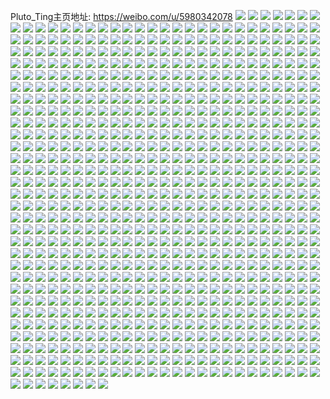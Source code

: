 Pluto_Ting主页地址: https://weibo.com/u/5980342078 
![](https://wx4.sinaimg.cn/mw2000/006wIUaily1h96oa18i3fj31o0280e81.jpg) 
![](https://wx4.sinaimg.cn/mw2000/006wIUaily1h96oa2b12dj32801o04qp.jpg) 
![](https://wx4.sinaimg.cn/mw2000/006wIUaily1h96oa3fzzmj32801o0b29.jpg) 
![](https://wx4.sinaimg.cn/mw2000/006wIUaily1h92fjxm157j30u00u0go5.jpg) 
![](https://wx4.sinaimg.cn/mw2000/006wIUaily1h8qjtfpydxj32c0340e2g.jpg) 
![](https://wx4.sinaimg.cn/mw2000/006wIUaily1h8qjrctprfj32c0340u0y.jpg) 
![](https://wx4.sinaimg.cn/mw2000/006wIUaily1h8qjter378j32c03404nx.jpg) 
![](https://wx4.sinaimg.cn/mw2000/006wIUaily1h8qjrhh1aqj32c0340qv6.jpg) 
![](https://wx4.sinaimg.cn/mw2000/006wIUaily1h8qjrg4qlmj30u01hcwnn.jpg) 
![](https://wx4.sinaimg.cn/mw2000/006wIUaily1h8qjugn3ryj31o0280npd.jpg) 
![](https://wx4.sinaimg.cn/mw2000/006wIUaily1h8bpngcja9j32c03404qr.jpg) 
![](https://wx4.sinaimg.cn/mw2000/006wIUaily1h82qkqx2xnj32c0340npe.jpg) 
![](https://wx4.sinaimg.cn/mw2000/006wIUaily1h82qkuy4raj32c0340x6q.jpg) 
![](https://wx4.sinaimg.cn/mw2000/006wIUaily1h82qkwzte8j31k8230qqp.jpg) 
![](https://wx4.sinaimg.cn/mw2000/006wIUaily1h82qky8dpwj30u01hcwkk.jpg) 
![](https://wx4.sinaimg.cn/mw2000/006wIUaily1h7vqbzratgj33402c0kdq.jpg) 
![](https://wx4.sinaimg.cn/mw2000/006wIUaily1h7vqc32hayj33402c0hdu.jpg) 
![](https://wx4.sinaimg.cn/mw2000/006wIUaily1h7vqbyjd12j33402c0hdu.jpg) 
![](https://wx4.sinaimg.cn/mw2000/006wIUaily1h7vqc5jcojj31o02804qp.jpg) 
![](https://wx4.sinaimg.cn/mw2000/006wIUaily1h7vqc7rilsj32c0340hdt.jpg) 
![](https://wx4.sinaimg.cn/mw2000/006wIUaily1h7vqcat5wij32801o07wh.jpg) 
![](https://wx4.sinaimg.cn/mw2000/006wIUaily1h7szz315roj32c0340npe.jpg) 
![](https://wx4.sinaimg.cn/mw2000/006wIUaily1h7po53pp7zj30yi1pcnpd.jpg) 
![](https://wx4.sinaimg.cn/mw2000/006wIUaily1h7g4a3na1tj30yi1pc1j9.jpg) 
![](https://wx4.sinaimg.cn/mw2000/006wIUaily1h72linvbznj31pc0yib2a.jpg) 
![](https://wx4.sinaimg.cn/mw2000/006wIUaily1h72liok38gj31ds0n045t.jpg) 
![](https://wx4.sinaimg.cn/mw2000/006wIUaily1h72lj5d4k9j31pc0yib2a.jpg) 
![](https://wx4.sinaimg.cn/mw2000/006wIUaily1h72lj631hyj30n01ds75n.jpg) 
![](https://wx4.sinaimg.cn/mw2000/006wIUaily1h72liaa7b5j30n01ds76o.jpg) 
![](https://wx4.sinaimg.cn/mw2000/006wIUaily1h72lj6gbsoj30u01sy41w.jpg) 
![](https://wx4.sinaimg.cn/mw2000/006wIUaily1h6r7z55m8mj32c0340hdu.jpg) 
![](https://wx4.sinaimg.cn/mw2000/006wIUaily1h6goucek0ej30yi1pcaq5.jpg) 
![](https://wx4.sinaimg.cn/mw2000/006wIUaily1h6geqqh2u5j30yi1k07j7.jpg) 
![](https://wx4.sinaimg.cn/mw2000/006wIUaily1h6ges2iphkj307p08e0so.jpg) 
![](https://wx4.sinaimg.cn/mw2000/006wIUaily1h6ges2d1nlj30os0tk0te.jpg) 
![](https://wx4.sinaimg.cn/mw2000/006wIUaily1h6ges2pqm9j305x096wef.jpg) 
![](https://wx4.sinaimg.cn/mw2000/006wIUaily1h6elda7qmdj32c0340b2a.jpg) 
![](https://wx4.sinaimg.cn/mw2000/006wIUaily1h60hnraq1kj30r90qodj8.jpg) 
![](https://wx4.sinaimg.cn/mw2000/006wIUaily1h5w63flq8tj32c0340e82.jpg) 
![](https://wx4.sinaimg.cn/mw2000/006wIUaily1h5msmu4hltj32c0340hdt.jpg) 
![](https://wx4.sinaimg.cn/mw2000/006wIUaily1h5h57xz98jj30yi1pc1kx.jpg) 
![](https://wx4.sinaimg.cn/mw2000/006wIUaily1h5ddokkt2gj31o02804qp.jpg) 
![](https://wx4.sinaimg.cn/mw2000/006wIUaily1h5ddold8gjj31o0280nlg.jpg) 
![](https://wx4.sinaimg.cn/mw2000/006wIUaily1h5ddomjy3dj31o0280kjl.jpg) 
![](https://wx4.sinaimg.cn/mw2000/006wIUaily1h5ddomxvqpj30zg1baq8o.jpg) 
![](https://wx4.sinaimg.cn/mw2000/006wIUaily1h51wwbwiafj31o0280ngk.jpg) 
![](https://wx4.sinaimg.cn/mw2000/006wIUaily1h51wwae4osj31o0280kc3.jpg) 
![](https://wx4.sinaimg.cn/mw2000/006wIUaily1h51wwdffahj31o0280nhp.jpg) 
![](https://wx4.sinaimg.cn/mw2000/006wIUaily1h4xfqlir4bj33402c0hdu.jpg) 
![](https://wx4.sinaimg.cn/mw2000/006wIUaily1h4xfkbfkyqj33402c07wi.jpg) 
![](https://wx4.sinaimg.cn/mw2000/006wIUaily1h4xfkh0uo2j33402c0x6q.jpg) 
![](https://wx4.sinaimg.cn/mw2000/006wIUaily1h4xfkodxqcj33402c0npd.jpg) 
![](https://wx4.sinaimg.cn/mw2000/006wIUaily1h4xg3o3bwcj32c0340x6p.jpg) 
![](https://wx4.sinaimg.cn/mw2000/006wIUaily1h4xfynifyfj32c0340hdu.jpg) 
![](https://wx4.sinaimg.cn/mw2000/006wIUaily1h4xfuxncj1j33402c0kjl.jpg) 
![](https://wx4.sinaimg.cn/mw2000/006wIUaily1h4xfm8vd1wj31sc2dsnpe.jpg) 
![](https://wx4.sinaimg.cn/mw2000/006wIUaily1h4p84873tnj33402c0x6p.jpg) 
![](https://wx4.sinaimg.cn/mw2000/006wIUaily1h4p84c63jfj32c0340x6p.jpg) 
![](https://wx4.sinaimg.cn/mw2000/006wIUaily1h4p84ewgyfj33402c07wh.jpg) 
![](https://wx4.sinaimg.cn/mw2000/006wIUaily1h4p84mmgatj33402c04qq.jpg) 
![](https://wx4.sinaimg.cn/mw2000/006wIUaily1h4p83xyg7cj32801o01kx.jpg) 
![](https://wx4.sinaimg.cn/mw2000/006wIUaily1h4p84tbxymj32c0340u0y.jpg) 
![](https://wx4.sinaimg.cn/mw2000/006wIUaily1h4p84w7inrj31mc25sqtb.jpg) 
![](https://wx4.sinaimg.cn/mw2000/006wIUaily1h4p852s311j33402c04qq.jpg) 
![](https://wx4.sinaimg.cn/mw2000/006wIUaily1h4p8422lsgj33402c0hdu.jpg) 
![](https://wx4.sinaimg.cn/mw2000/006wIUaily1h4km0fbghmj33402c01kz.jpg) 
![](https://wx4.sinaimg.cn/mw2000/006wIUaily1h4eqa7glavj32c0340hdt.jpg) 
![](https://wx4.sinaimg.cn/mw2000/006wIUaily1h4b9iunfq9j30zk0k0jvf.jpg) 
![](https://wx4.sinaimg.cn/mw2000/006wIUaily1h47qmqlzwfj33402c0kjm.jpg) 
![](https://wx4.sinaimg.cn/mw2000/006wIUaily1h3o5kwzbggj33402c0kjl.jpg) 
![](https://wx4.sinaimg.cn/mw2000/006wIUaily1h3lijh6ylwj32c0340kjl.jpg) 
![](https://wx4.sinaimg.cn/mw2000/006wIUaily1h384mtggkmj32c02c0kih.jpg) 
![](https://wx4.sinaimg.cn/mw2000/006wIUaily1h384mrkuylj32c0340qv5.jpg) 
![](https://wx4.sinaimg.cn/mw2000/006wIUaily1h384mvvq1dj32801o0ttx.jpg) 
![](https://wx4.sinaimg.cn/mw2000/006wIUaily1h313zua6vuj33402c07wi.jpg) 
![](https://wx4.sinaimg.cn/mw2000/006wIUaily1h313zxiu3sj33402c0hdu.jpg) 
![](https://wx4.sinaimg.cn/mw2000/006wIUaily1h313zrd70lj32c03407wi.jpg) 
![](https://wx4.sinaimg.cn/mw2000/006wIUaily1h2us9115tkj30u01hc7en.jpg) 
![](https://wx4.sinaimg.cn/mw2000/006wIUaily1h2u0adqyjzj31ba0zgq6z.jpg) 
![](https://wx4.sinaimg.cn/mw2000/006wIUaily1h2sn6ebyf6j30yi1pc7wh.jpg) 
![](https://wx4.sinaimg.cn/mw2000/006wIUaily1h2sn6pi9hpj30yi1pc7wh.jpg) 
![](https://wx4.sinaimg.cn/mw2000/006wIUaily1h2sn7667c6j30yi1pcb29.jpg) 
![](https://wx4.sinaimg.cn/mw2000/006wIUaily1h2sn6uoqj9j30yi1pcwzv.jpg) 
![](https://wx4.sinaimg.cn/mw2000/006wIUaily1h2f8bwt8d9j31o02804qp.jpg) 
![](https://wx4.sinaimg.cn/mw2000/006wIUaily1h2cqphlaxdj31k82301kx.jpg) 
![](https://wx4.sinaimg.cn/mw2000/006wIUaily1h23lu25fcbj31pc0yin87.jpg) 
![](https://wx4.sinaimg.cn/mw2000/006wIUaily1h23lu1ow24j31pc0yi48p.jpg) 
![](https://wx4.sinaimg.cn/mw2000/006wIUaily1h23lu2iabcj30u00u00w4.jpg) 
![](https://wx4.sinaimg.cn/mw2000/006wIUaily1h1xpp4xpjsj31fn0t2dqs.jpg) 
![](https://wx4.sinaimg.cn/mw2000/006wIUaily1h1xpp39a04j33402c0b29.jpg) 
![](https://wx4.sinaimg.cn/mw2000/006wIUaily1h1xpp6q183j33402c0kjl.jpg) 
![](https://wx4.sinaimg.cn/mw2000/006wIUaily1h1wp2qrx6jj30u01hctep.jpg) 
![](https://wx4.sinaimg.cn/mw2000/006wIUaily1h1ude1kmm5j33402c0qv5.jpg) 
![](https://wx4.sinaimg.cn/mw2000/006wIUaily1h1ude5aa5kj33402c0hdu.jpg) 
![](https://wx4.sinaimg.cn/mw2000/006wIUaily1h1ude01saqj33402c04qq.jpg) 
![](https://wx4.sinaimg.cn/mw2000/006wIUaily1h1odogn34lj31be0zkwoj.jpg) 
![](https://wx4.sinaimg.cn/mw2000/006wIUaily1h1odofm49bj31be0zkjx1.jpg) 
![](https://wx4.sinaimg.cn/mw2000/006wIUaily1h1odohyoczj31be0zkdyf.jpg) 
![](https://wx4.sinaimg.cn/mw2000/006wIUaily1h1nzc8ba39j30yi1pc4qp.jpg) 
![](https://wx4.sinaimg.cn/mw2000/006wIUaily1h1fd4kx5rij33402c0hdv.jpg) 
![](https://wx4.sinaimg.cn/mw2000/006wIUaily1h1fd4mjj7yj33402c0x6p.jpg) 
![](https://wx4.sinaimg.cn/mw2000/006wIUaily1h1fd4i0fd9j32c03401ky.jpg) 
![](https://wx4.sinaimg.cn/mw2000/006wIUaily1h1bcc1eu0qj31o0280qv5.jpg) 
![](https://wx4.sinaimg.cn/mw2000/006wIUaily1h1alnpgaenj31hc0u0dwf.jpg) 
![](https://wx4.sinaimg.cn/mw2000/006wIUaily1h19fas1uoej30rs0rsach.jpg) 
![](https://wx4.sinaimg.cn/mw2000/006wIUaily1h0yxlqtllkj30zg1badpq.jpg) 
![](https://wx4.sinaimg.cn/mw2000/006wIUaily1h0yxls8uedj31o0280e81.jpg) 
![](https://wx4.sinaimg.cn/mw2000/006wIUaily1h0yxlumpbij32c03404qq.jpg) 
![](https://wx4.sinaimg.cn/mw2000/006wIUaily1h0yxlwaxyfj32c0340b29.jpg) 
![](https://wx4.sinaimg.cn/mw2000/006wIUaily1h0yxlq30vfj33402c01kz.jpg) 
![](https://wx4.sinaimg.cn/mw2000/006wIUaily1h0yxnk2qjoj33402c0nph.jpg) 
![](https://wx4.sinaimg.cn/mw2000/006wIUaily1h0qkzzy24bj30mi0u0n37.jpg) 
![](https://wx4.sinaimg.cn/mw2000/006wIUaily1h0ql0o6m3fj30mi0u045g.jpg) 
![](https://wx4.sinaimg.cn/mw2000/006wIUaily1h0ql0w5ia5j313u0tualq.jpg) 
![](https://wx4.sinaimg.cn/mw2000/006wIUaily1h0qhl0i2v1j30u01hc49u.jpg) 
![](https://wx4.sinaimg.cn/mw2000/006wIUaily1h0f1g5l5ywj33402c0hdw.jpg) 
![](https://wx4.sinaimg.cn/mw2000/006wIUaily1h02e9m7p1pj32c0340u0x.jpg) 
![](https://wx4.sinaimg.cn/mw2000/006wIUaily1h00e3eo584j33402c0hdt.jpg) 
![](https://wx4.sinaimg.cn/mw2000/006wIUaily1h00e3j3oqyj33402c0b2a.jpg) 
![](https://wx4.sinaimg.cn/mw2000/006wIUaily1h00e3sex6ej32c0340npi.jpg) 
![](https://wx4.sinaimg.cn/mw2000/006wIUaily1gzmp7yv33sj32c0340kjl.jpg) 
![](https://wx4.sinaimg.cn/mw2000/006wIUaily1gzjrjdy3fnj33402c0u0x.jpg) 
![](https://wx4.sinaimg.cn/mw2000/006wIUaily1gzilogjkmsj31o01o0qv5.jpg) 
![](https://wx4.sinaimg.cn/mw2000/006wIUaily1gzeijm6r16j33402c07wj.jpg) 
![](https://wx4.sinaimg.cn/mw2000/006wIUaily1gz9tmegiraj32c0340u0x.jpg) 
![](https://wx4.sinaimg.cn/mw2000/006wIUaily1gz9tmih1fmj32c0340b2a.jpg) 
![](https://wx4.sinaimg.cn/mw2000/006wIUaily1gz51l5d0hhj32cg1rcx6p.jpg) 
![](https://wx4.sinaimg.cn/mw2000/006wIUaily1gz51l6ek27j32801o0hdt.jpg) 
![](https://wx4.sinaimg.cn/mw2000/006wIUaily1gz51l3iwbij31o0280x6p.jpg) 
![](https://wx4.sinaimg.cn/mw2000/006wIUaily1gz4ppawvtcj32c0340e82.jpg) 
![](https://wx4.sinaimg.cn/mw2000/006wIUaily1gz4ppcew96j32c0340e82.jpg) 
![](https://wx4.sinaimg.cn/mw2000/006wIUaily1gz4pp9diwhj32c0340kjm.jpg) 
![](https://wx4.sinaimg.cn/mw2000/006wIUaily1gz2oeivwfaj30j615jn4h.jpg) 
![](https://wx4.sinaimg.cn/mw2000/006wIUaily1gz2h212iaxj32c0340u0x.jpg) 
![](https://wx4.sinaimg.cn/mw2000/006wIUaily1gz2h228weij32c03404qq.jpg) 
![](https://wx4.sinaimg.cn/mw2000/006wIUaily1gz2h1zwaltj32c0340e82.jpg) 
![](https://wx4.sinaimg.cn/mw2000/006wIUaily1gyudfpw8ibj30yi1pc7hd.jpg) 
![](https://wx4.sinaimg.cn/mw2000/006wIUaily1gyucnz3j99j33402c0hdt.jpg) 
![](https://wx4.sinaimg.cn/mw2000/006wIUaily1gyt5y65n63j32301k8qjh.jpg) 
![](https://wx4.sinaimg.cn/mw2000/006wIUaily1gypnc2ks2mj30yi1pcqjk.jpg) 
![](https://wx4.sinaimg.cn/mw2000/006wIUaily1gyi5p3g2puj32c03404qq.jpg) 
![](https://wx4.sinaimg.cn/mw2000/006wIUaily1gy8ajlrjerj30yi1pc194.jpg) 
![](https://wx4.sinaimg.cn/mw2000/006wIUaily1gy8ajkk09rj30yi1pcndm.jpg) 
![](https://wx4.sinaimg.cn/mw2000/006wIUaily1gxpcxi4mvqj32202qoqv7.jpg) 
![](https://wx4.sinaimg.cn/mw2000/006wIUaily1gxo0syrvt0j30yi1pcqv5.jpg) 
![](https://wx4.sinaimg.cn/mw2000/006wIUaily1gxo0sv19l9j30yi1pce81.jpg) 
![](https://wx4.sinaimg.cn/mw2000/006wIUaily1gxo0t0aoj5j30yi1pc7wh.jpg) 
![](https://wx4.sinaimg.cn/mw2000/006wIUaily1gxixoxf2qaj30yi1pcb2a.jpg) 
![](https://wx4.sinaimg.cn/mw2000/006wIUaily1gxixp2w6s2j30yi1pce82.jpg) 
![](https://wx4.sinaimg.cn/mw2000/006wIUaily1gxixot71cmj30yi1pchdu.jpg) 
![](https://wx4.sinaimg.cn/mw2000/006wIUaily1gx20ksrq94j32c0340e83.jpg) 
![](https://wx4.sinaimg.cn/mw2000/006wIUaily1gx20lomdufj32c03404qt.jpg) 
![](https://wx4.sinaimg.cn/mw2000/006wIUaily1gx20miz74qj32c03401l0.jpg) 
![](https://wx4.sinaimg.cn/mw2000/006wIUaily1gx20ncbj7xj32c0340hdx.jpg) 
![](https://wx4.sinaimg.cn/mw2000/006wIUaily1gx20oalepmj32c0340kjo.jpg) 
![](https://wx4.sinaimg.cn/mw2000/006wIUaily1gx20ptasw5j32c0340b2c.jpg) 
![](https://wx4.sinaimg.cn/mw2000/006wIUaily1gx20qizueej32c0340kjn.jpg) 
![](https://wx4.sinaimg.cn/mw2000/006wIUaily1gx20ra5z23j33402c0qv7.jpg) 
![](https://wx4.sinaimg.cn/mw2000/006wIUaily1gx20rs2pbdj32c0340e84.jpg) 
![](https://wx4.sinaimg.cn/mw2000/006wIUaily1gx20suhfa9j33402c0qv8.jpg) 
![](https://wx4.sinaimg.cn/mw2000/006wIUaily1gx20tagyjkj32801o07wh.jpg) 
![](https://wx4.sinaimg.cn/mw2000/006wIUaily1gx20jy41o3j32801o0kjm.jpg) 
![](https://wx4.sinaimg.cn/mw2000/006wIUaily1gx20tvd77dj32801o0kjl.jpg) 
![](https://wx4.sinaimg.cn/mw2000/006wIUaily1gx20u0ulwmj33402c04qp.jpg) 
![](https://wx4.sinaimg.cn/mw2000/006wIUaily1gx20ud2ws9j32801o0hdt.jpg) 
![](https://wx4.sinaimg.cn/mw2000/006wIUaily1gwy1qfgi63j30yi1pc4eq.jpg) 
![](https://wx4.sinaimg.cn/mw2000/006wIUaily1gwstgggi4nj32c0340b2a.jpg) 
![](https://wx4.sinaimg.cn/mw2000/006wIUaily1gwo773xr6pj31o0280x5z.jpg) 
![](https://wx4.sinaimg.cn/mw2000/006wIUaily1gwo779m6w0j31o02804qj.jpg) 
![](https://wx4.sinaimg.cn/mw2000/006wIUaily1gwo76wc42ij31o02801kx.jpg) 
![](https://wx4.sinaimg.cn/mw2000/006wIUaily1gwdiw04sm6j32c03401ky.jpg) 
![](https://wx4.sinaimg.cn/mw2000/006wIUaily1gwdiw2t1i1j32c0340x6p.jpg) 
![](https://wx4.sinaimg.cn/mw2000/006wIUaily1gwdiw6fg2fj32c0340x6s.jpg) 
![](https://wx4.sinaimg.cn/mw2000/006wIUaily1gwdiw8zuxfj32c0340x6p.jpg) 
![](https://wx4.sinaimg.cn/mw2000/006wIUaily1gwdiwbjvrzj32c0340u0y.jpg) 
![](https://wx4.sinaimg.cn/mw2000/006wIUaily1gwdiwdx2umj32c0340hdu.jpg) 
![](https://wx4.sinaimg.cn/mw2000/006wIUaily1gwdiwftu9cj32c03401ky.jpg) 
![](https://wx4.sinaimg.cn/mw2000/006wIUaily1gwdiwisjg8j32c0340u0y.jpg) 
![](https://wx4.sinaimg.cn/mw2000/006wIUaily1gwdivvs3iyj31sg2ds7wh.jpg) 
![](https://wx4.sinaimg.cn/mw2000/006wIUaily1gwdalk0civj32c03407wi.jpg) 
![](https://wx4.sinaimg.cn/mw2000/006wIUaily1gw6l4pizqbj31pc0yiqt5.jpg) 
![](https://wx4.sinaimg.cn/mw2000/006wIUaily1gw5bs1o39wj33402c07wj.jpg) 
![](https://wx4.sinaimg.cn/mw2000/006wIUaily1gw5brx9n5rj33402c07wj.jpg) 
![](https://wx4.sinaimg.cn/mw2000/006wIUaily1gw5bs60iiuj33402c07wj.jpg) 
![](https://wx4.sinaimg.cn/mw2000/006wIUaily1gw4ij3gau2j30wi1yc77q.jpg) 
![](https://wx4.sinaimg.cn/mw2000/006wIUaily1gw4ij7898gj30yi1pce82.jpg) 
![](https://wx4.sinaimg.cn/mw2000/006wIUaily1gw4ijb9k67j30yi1pce82.jpg) 
![](https://wx4.sinaimg.cn/mw2000/006wIUaily1gvxozbtjjij30yi1pc1kx.jpg) 
![](https://wx4.sinaimg.cn/mw2000/006wIUaily1gvxd2tq4nvj33402c0kjm.jpg) 
![](https://wx4.sinaimg.cn/mw2000/006wIUaily1gvpcrqxchsj62c03404qq02.jpg) 
![](https://wx4.sinaimg.cn/mw2000/006wIUaily1gvpcru7m9xj62c0340kjm02.jpg) 
![](https://wx4.sinaimg.cn/mw2000/006wIUaily1gvj68t7xv3j60u01nytq802.jpg) 
![](https://wx4.sinaimg.cn/mw2000/006wIUaily1gvcsxghiifj32c0340kjm.jpg) 
![](https://wx4.sinaimg.cn/mw2000/006wIUaily1gvc8dfns96j62c0340qv502.jpg) 
![](https://wx4.sinaimg.cn/mw2000/006wIUaily1gvc8dku8uqj63402c0kjl02.jpg) 
![](https://wx4.sinaimg.cn/mw2000/006wIUaily1gvc8dqa0blj63402c0hdt02.jpg) 
![](https://wx4.sinaimg.cn/mw2000/006wIUaily1gvbobid9ekj62c0340e8202.jpg) 
![](https://wx4.sinaimg.cn/mw2000/006wIUaily1gvam3rhl00j31pc0yi4qp.jpg) 
![](https://wx4.sinaimg.cn/mw2000/006wIUaily1gvam39c8i5j61pc0yi4qp02.jpg) 
![](https://wx4.sinaimg.cn/mw2000/006wIUaily1gvam3eokpuj61pc0yih9c02.jpg) 
![](https://wx4.sinaimg.cn/mw2000/006wIUaily1gvam335lm4j61pc0yinmn02.jpg) 
![](https://wx4.sinaimg.cn/mw2000/006wIUaily1gvam3lcrcwj61pc0yi4qp02.jpg) 
![](https://wx4.sinaimg.cn/mw2000/006wIUaily1gvam3wnsc0j31pc0yityr.jpg) 
![](https://wx4.sinaimg.cn/mw2000/006wIUaily1gvam43c4saj61pc0yiki702.jpg) 
![](https://wx4.sinaimg.cn/mw2000/006wIUaily1gvam4bomgyj61pc0yi7wh02.jpg) 
![](https://wx4.sinaimg.cn/mw2000/006wIUaily1gvam4ig0i8j61pc0yib2902.jpg) 
![](https://wx4.sinaimg.cn/mw2000/006wIUaily1gv320q5v6hj60to1gqqev02.jpg) 
![](https://wx4.sinaimg.cn/mw2000/006wIUaily1guytom02wqj63402c0hdu02.jpg) 
![](https://wx4.sinaimg.cn/mw2000/006wIUaily1guytoo205tj63402c0u0x02.jpg) 
![](https://wx4.sinaimg.cn/mw2000/006wIUaily1guytorcgvij63402c0b2b02.jpg) 
![](https://wx4.sinaimg.cn/mw2000/006wIUaily1guytoiylejj63402c0b2a02.jpg) 
![](https://wx4.sinaimg.cn/mw2000/006wIUaily1guytoua2u2j63402c0b2a02.jpg) 
![](https://wx4.sinaimg.cn/mw2000/006wIUaily1guytoydhn3j63402c04qr02.jpg) 
![](https://wx4.sinaimg.cn/mw2000/006wIUaily1guysrxp5f7j63402c0u0x02.jpg) 
![](https://wx4.sinaimg.cn/mw2000/006wIUaily1guysrsytw0j62c0340e8202.jpg) 
![](https://wx4.sinaimg.cn/mw2000/006wIUaily1guysrvcsb5j63402c0u0x02.jpg) 
![](https://wx4.sinaimg.cn/mw2000/006wIUaily1guwte6f9m4j32c03401ky.jpg) 
![](https://wx4.sinaimg.cn/mw2000/006wIUaigy1guvimd46fgj60o10o576h02.jpg) 
![](https://wx4.sinaimg.cn/mw2000/006wIUaily1gus0mazr0vj60yi0yigpk02.jpg) 
![](https://wx4.sinaimg.cn/mw2000/006wIUaily1guo3e2n4nrj63402c0b2a02.jpg) 
![](https://wx4.sinaimg.cn/mw2000/006wIUaily1guo3dygdhjj63402c04qq02.jpg) 
![](https://wx4.sinaimg.cn/mw2000/006wIUaily1guo3e0mudkj62c0340kjm02.jpg) 
![](https://wx4.sinaimg.cn/mw2000/006wIUaily1gulatb5ejwj62c0340e8202.jpg) 
![](https://wx4.sinaimg.cn/mw2000/006wIUaily1gulath5x6oj60yi1pc7wh02.jpg) 
![](https://wx4.sinaimg.cn/mw2000/006wIUaily1gulatj1arnj62c0340x6p02.jpg) 
![](https://wx4.sinaimg.cn/mw2000/006wIUaily1guk0fcxb6dj60t21fpdoh02.jpg) 
![](https://wx4.sinaimg.cn/mw2000/006wIUaily1guk0f9ybsnj62c0340x6p02.jpg) 
![](https://wx4.sinaimg.cn/mw2000/006wIUaily1guk0fkr2epj32c0340x6p.jpg) 
![](https://wx4.sinaimg.cn/mw2000/006wIUaily1gual9b43hej62c0340kjm02.jpg) 
![](https://wx4.sinaimg.cn/mw2000/006wIUaily1gsuhuo2zhxj30m809ggmp.jpg) 
![](https://wx4.sinaimg.cn/mw2000/006wIUaily1gsiuq0ka0hj33402c0kjm.jpg) 
![](https://wx4.sinaimg.cn/mw2000/006wIUaily1grlpeayrgyj33402c0net.jpg) 
![](https://wx4.sinaimg.cn/mw2000/006wIUaily1grj71k05zwj313u0tuqq3.jpg) 
![](https://wx4.sinaimg.cn/mw2000/006wIUaily1gra490uzgbj32c03404qp.jpg) 
![](https://wx4.sinaimg.cn/mw2000/006wIUaily1gra496ewdxj32c0340b0k.jpg) 
![](https://wx4.sinaimg.cn/mw2000/006wIUaily1gra49f5tzdj32c03404qp.jpg) 
![](https://wx4.sinaimg.cn/mw2000/006wIUaily1gqxi3i2rdkj32c0340gxc.jpg) 
![](https://wx4.sinaimg.cn/mw2000/006wIUaily1gqvqs25cg5j30yi1pcqv7.jpg) 
![](https://wx4.sinaimg.cn/mw2000/006wIUaily1gqnoyda1l6j31o02801jq.jpg) 
![](https://wx4.sinaimg.cn/mw2000/006wIUaily1gqnoybrt05j31o02804qp.jpg) 
![](https://wx4.sinaimg.cn/mw2000/006wIUaily1gqnoyezoorj32801o04qp.jpg) 
![](https://wx4.sinaimg.cn/mw2000/006wIUaily1gphb4xbdn5j30u01hcqbl.jpg) 
![](https://wx4.sinaimg.cn/mw2000/006wIUaily1gp6vdoru1yj33402c07wj.jpg) 
![](https://wx4.sinaimg.cn/mw2000/006wIUaily1gp6vdrpi4aj32c0340b29.jpg) 
![](https://wx4.sinaimg.cn/mw2000/006wIUaily1gov18brk5oj32c0340131.jpg) 
![](https://wx4.sinaimg.cn/mw2000/006wIUaily1gov18djkutj32c0340gru.jpg) 
![](https://wx4.sinaimg.cn/mw2000/006wIUaily1gov18eu0acj32c0340466.jpg) 
![](https://wx4.sinaimg.cn/mw2000/006wIUaily1gotvyytymwj33402c01dl.jpg) 
![](https://wx4.sinaimg.cn/mw2000/006wIUaily1gotvz0g8c2j33402c0qmq.jpg) 
![](https://wx4.sinaimg.cn/mw2000/006wIUaily1gotvz25i4ej33402c04h9.jpg) 
![](https://wx4.sinaimg.cn/mw2000/006wIUaily1gnlq29bmnhj33402c0x47.jpg) 
![](https://wx4.sinaimg.cn/mw2000/006wIUaily1gnl17es6tnj33402c04bz.jpg) 
![](https://wx4.sinaimg.cn/mw2000/006wIUaily1gnl17gd444j33402c07eq.jpg) 
![](https://wx4.sinaimg.cn/mw2000/006wIUaily1gnl17d683fj33402c0drd.jpg) 
![](https://wx4.sinaimg.cn/mw2000/006wIUaily1gnl17i21tuj30mj1e5jw3.jpg) 
![](https://wx4.sinaimg.cn/mw2000/006wIUaily1gnl18ses9kj32c0340e81.jpg) 
![](https://wx4.sinaimg.cn/mw2000/006wIUaily1gnl18tvyfaj30yi0yin18.jpg) 
![](https://wx4.sinaimg.cn/mw2000/006wIUaily1gnkp17qtgnj30fw0notck.jpg) 
![](https://wx4.sinaimg.cn/mw2000/006wIUaily1gnjo27elnfj31o0280e81.jpg) 
![](https://wx4.sinaimg.cn/mw2000/006wIUaily1gnjki339syj32c0340khw.jpg) 
![](https://wx4.sinaimg.cn/mw2000/006wIUaily1gnjki04r42j32c0340hbn.jpg) 
![](https://wx4.sinaimg.cn/mw2000/006wIUaily1gnh26z3sa8j33402c04fi.jpg) 
![](https://wx4.sinaimg.cn/mw2000/006wIUaily1gngect47fyj30yi1pc7en.jpg) 
![](https://wx4.sinaimg.cn/mw2000/006wIUaily1gndzqdb79wj30yi1n8n13.jpg) 
![](https://wx4.sinaimg.cn/mw2000/006wIUaily1gn79r70tyzj30yi1pcx6p.jpg) 
![](https://wx4.sinaimg.cn/mw2000/006wIUaily1gn79r3mmh4j30yi1pchdt.jpg) 
![](https://wx4.sinaimg.cn/mw2000/006wIUaily1gmwtje1kgtj30u02gjnja.jpg) 
![](https://wx4.sinaimg.cn/mw2000/006wIUaily1gmwtjepvlcj30u01sx0wf.jpg) 
![](https://wx4.sinaimg.cn/mw2000/006wIUaily1gmwtjcvm3ij30tz0jf0un.jpg) 
![](https://wx4.sinaimg.cn/mw2000/006wIUaily1gme44khvr4j30mi0u0h0c.jpg) 
![](https://wx4.sinaimg.cn/mw2000/006wIUaily1gmcwhla18qj30yi0coq57.jpg) 
![](https://wx4.sinaimg.cn/mw2000/006wIUaily1gmcwhmbz7dj30yi0giwgj.jpg) 
![](https://wx4.sinaimg.cn/mw2000/006wIUaily1gmcwhkp7z7j30yi1pcnes.jpg) 
![](https://wx4.sinaimg.cn/mw2000/006wIUaily1gm42z1rl2aj32301k8e81.jpg) 
![](https://wx4.sinaimg.cn/mw2000/006wIUaily1gm42z61fywj30yi1pchdv.jpg) 
![](https://wx4.sinaimg.cn/mw2000/006wIUaigy1gm3wygoev3j30yi1pcx6r.jpg) 
![](https://wx4.sinaimg.cn/mw2000/006wIUaily1glu736s219j32c03404qp.jpg) 
![](https://wx4.sinaimg.cn/mw2000/006wIUaily1glol43y8klj32c03404qp.jpg) 
![](https://wx4.sinaimg.cn/mw2000/006wIUaily1glol458hrxj32801o04qp.jpg) 
![](https://wx4.sinaimg.cn/mw2000/006wIUaily1gllb3j7z9xj32c0340hdt.jpg) 
![](https://wx4.sinaimg.cn/mw2000/006wIUaily1gllb3ktqvxj30u01hcqhe.jpg) 
![](https://wx4.sinaimg.cn/mw2000/006wIUaily1gl1vyqi7dij30oy1pcgud.jpg) 
![](https://wx4.sinaimg.cn/mw2000/006wIUaily1gkyf9p7pf2j30qy0jpq3o.jpg) 
![](https://wx4.sinaimg.cn/mw2000/006wIUaily1gkr65w5h9bj32c0340u0y.jpg) 
![](https://wx4.sinaimg.cn/mw2000/006wIUaily1gkr65yxupfj33402c07wi.jpg) 
![](https://wx4.sinaimg.cn/mw2000/006wIUaily1gkr6625183j32c0340b2b.jpg) 
![](https://wx4.sinaimg.cn/mw2000/006wIUaily1gkr664vni0j33402c0hdu.jpg) 
![](https://wx4.sinaimg.cn/mw2000/006wIUaily1gkr667owplj33402c0kjm.jpg) 
![](https://wx4.sinaimg.cn/mw2000/006wIUaily1gkr65u1lwoj32801o0e81.jpg) 
![](https://wx4.sinaimg.cn/mw2000/006wIUaily1gkr66bcip1j32og3kgkjt.jpg) 
![](https://wx4.sinaimg.cn/mw2000/006wIUaily1gkr66gwmbsj32og3kgx6x.jpg) 
![](https://wx4.sinaimg.cn/mw2000/006wIUaily1gkr66cu64jj30u0140hdt.jpg) 
![](https://wx4.sinaimg.cn/mw2000/006wIUaily1gkr66lbgadj32c0340u0z.jpg) 
![](https://wx4.sinaimg.cn/mw2000/006wIUaily1gkons8g3fvj31pc0yinpk.jpg) 
![](https://wx4.sinaimg.cn/mw2000/006wIUaily1gkonsdxwoej31pc0yib2e.jpg) 
![](https://wx4.sinaimg.cn/mw2000/006wIUaigy1gka12v0m7zj30m70hu76x.jpg) 
![](https://wx4.sinaimg.cn/mw2000/006wIUaily1gjzocv2j07j31k8230h88.jpg) 
![](https://wx4.sinaimg.cn/mw2000/006wIUaily1gjx74ims3gj31k8230x6p.jpg) 
![](https://wx4.sinaimg.cn/mw2000/006wIUaily1gjx74jzg9kj31k8230npd.jpg) 
![](https://wx4.sinaimg.cn/mw2000/006wIUaily1gjx74llj3fj31k8230x6p.jpg) 
![](https://wx4.sinaimg.cn/mw2000/006wIUaily1gjx74mpncij31k82301ky.jpg) 
![](https://wx4.sinaimg.cn/mw2000/006wIUaily1gjx77cam56j31k8230b29.jpg) 
![](https://wx4.sinaimg.cn/mw2000/006wIUaily1gjx75jv0nsj31o0280kjm.jpg) 
![](https://wx4.sinaimg.cn/mw2000/006wIUaily1gjx74r9a43j31o0280e82.jpg) 
![](https://wx4.sinaimg.cn/mw2000/006wIUaily1gjx74rpd0wj30u00u0whg.jpg) 
![](https://wx4.sinaimg.cn/mw2000/006wIUaily1gjx74s0fvcj30u00u0dis.jpg) 
![](https://wx4.sinaimg.cn/mw2000/006wIUaily1gjx6sjewpbj32301k84qp.jpg) 
![](https://wx4.sinaimg.cn/mw2000/006wIUaily1gjx6sklr1nj31k82301kx.jpg) 
![](https://wx4.sinaimg.cn/mw2000/006wIUaily1gjx6sljsoej31k82307vu.jpg) 
![](https://wx4.sinaimg.cn/mw2000/006wIUaily1gjx6slzhctj30u0140tex.jpg) 
![](https://wx4.sinaimg.cn/mw2000/006wIUaily1gjx6sn8uluj31k8230e81.jpg) 
![](https://wx4.sinaimg.cn/mw2000/006wIUaily1gjx6son31pj31k82301kx.jpg) 
![](https://wx4.sinaimg.cn/mw2000/006wIUaily1gjx6sphdlyj31k8230tzs.jpg) 
![](https://wx4.sinaimg.cn/mw2000/006wIUaily1gjx6sqm6lwj31k82307wh.jpg) 
![](https://wx4.sinaimg.cn/mw2000/006wIUaily1gjx6srgrw2j31k82301kx.jpg) 
![](https://wx4.sinaimg.cn/mw2000/006wIUaily1gjw7ojlepzj31400u0djh.jpg) 
![](https://wx4.sinaimg.cn/mw2000/006wIUaily1gjsq6iejy3j32c03401kx.jpg) 
![](https://wx4.sinaimg.cn/mw2000/006wIUaily1gjsq6gkminj33402c01kz.jpg) 
![](https://wx4.sinaimg.cn/mw2000/006wIUaily1gjp6vlj62ej32c0340b29.jpg) 
![](https://wx4.sinaimg.cn/mw2000/006wIUaily1gjnns2ducrj306406274b.jpg) 
![](https://wx4.sinaimg.cn/mw2000/006wIUaily1gjidkw29gwj30u01hcto7.jpg) 
![](https://wx4.sinaimg.cn/mw2000/006wIUaily1gjidkxdw1mj33402c0qre.jpg) 
![](https://wx4.sinaimg.cn/mw2000/006wIUaily1gjidkzg7zcj33402c07p1.jpg) 
![](https://wx4.sinaimg.cn/mw2000/006wIUaily1gjergo5zz0j32c03407wh.jpg) 
![](https://wx4.sinaimg.cn/mw2000/006wIUaily1gjergm2kauj32c0340e81.jpg) 
![](https://wx4.sinaimg.cn/mw2000/006wIUaily1gjdgslt373j32c0340b29.jpg) 
![](https://wx4.sinaimg.cn/mw2000/006wIUaily1gjdgsk5nk7j33402c04qq.jpg) 
![](https://wx4.sinaimg.cn/mw2000/006wIUaily1gjbzs3p2sbj32c03401ky.jpg) 
![](https://wx4.sinaimg.cn/mw2000/006wIUaily1gjad0ka9c9j32c0340gvy.jpg) 
![](https://wx4.sinaimg.cn/mw2000/006wIUaily1gj8na04oexj317r1mcqec.jpg) 
![](https://wx4.sinaimg.cn/mw2000/006wIUaily1gj6hdnt97tj33402c0gtn.jpg) 
![](https://wx4.sinaimg.cn/mw2000/006wIUaily1gj6hdlg6wbj33402c0e82.jpg) 
![](https://wx4.sinaimg.cn/mw2000/006wIUaily1gj6hdq0bzgj33402c0nio.jpg) 
![](https://wx4.sinaimg.cn/mw2000/006wIUaily1gj53r099wxj33402c0qv5.jpg) 
![](https://wx4.sinaimg.cn/mw2000/006wIUaily1gj53qwf0koj33402c04qp.jpg) 
![](https://wx4.sinaimg.cn/mw2000/006wIUaily1gj53r3fbhnj33402c01kx.jpg) 
![](https://wx4.sinaimg.cn/mw2000/006wIUaily1gije6ofueyj32c0340ayt.jpg) 
![](https://wx4.sinaimg.cn/mw2000/006wIUaily1gi14ik2e19j32c0340b29.jpg) 
![](https://wx4.sinaimg.cn/mw2000/006wIUaily1ghq9pdhza2j301c01c74d.jpg) 
![](https://wx4.sinaimg.cn/mw2000/006wIUaily1ghbqd6p7egj32c0340qv5.jpg) 
![](https://wx4.sinaimg.cn/mw2000/006wIUaily1ggyrkxagyvj303502oq31.jpg) 
![](https://wx4.sinaimg.cn/mw2000/006wIUaily1ggspi8nakgj30yi1pcn9v.jpg) 
![](https://wx4.sinaimg.cn/mw2000/006wIUaily1ggspkdmk17j30yi1pcqmd.jpg) 
![](https://wx4.sinaimg.cn/mw2000/006wIUaily1ggiu4fk3xoj313y0u0jt6.jpg) 
![](https://wx4.sinaimg.cn/mw2000/006wIUaily1ggiu4fynzrj30u014079c.jpg) 
![](https://wx4.sinaimg.cn/mw2000/006wIUaily1gfpdrhnez4j3028028q2z.jpg) 
![](https://wx4.sinaimg.cn/mw2000/006wIUaily1gfix678md4j32c0340qk3.jpg) 
![](https://wx4.sinaimg.cn/mw2000/006wIUaily1gfix642qhtj31o02801kx.jpg) 
![](https://wx4.sinaimg.cn/mw2000/006wIUaily1gfix6b35cnj31o0280avy.jpg) 
![](https://wx4.sinaimg.cn/mw2000/006wIUaily1gfix6dsxu3j31o02801k5.jpg) 
![](https://wx4.sinaimg.cn/mw2000/006wIUaily1gfix6g51myj31o0280e7a.jpg) 
![](https://wx4.sinaimg.cn/mw2000/006wIUaily1gfix6i0zwuj32c0340dwv.jpg) 
![](https://wx4.sinaimg.cn/mw2000/006wIUaily1gffjg7baydj30px1a20yv.jpg) 
![](https://wx4.sinaimg.cn/mw2000/006wIUaily1gffjg7jwp0j30u01hctjd.jpg) 
![](https://wx4.sinaimg.cn/mw2000/006wIUaily1gffit6uhczj30pj19dteo.jpg) 
![](https://wx4.sinaimg.cn/mw2000/006wIUaily1gffbpyi957j33402c0avq.jpg) 
![](https://wx4.sinaimg.cn/mw2000/006wIUaily1gffbq14szcj31o02807wh.jpg) 
![](https://wx4.sinaimg.cn/mw2000/006wIUaily1gffbqpdwk9j30u0140hdt.jpg) 
![](https://wx4.sinaimg.cn/mw2000/006wIUaily1gffbq6rcelj31401hc1ky.jpg) 
![](https://wx4.sinaimg.cn/mw2000/006wIUaily1gffbqajv49j31401hce82.jpg) 
![](https://wx4.sinaimg.cn/mw2000/006wIUaily1gffbqeuu0ij31hc140e82.jpg) 
![](https://wx4.sinaimg.cn/mw2000/006wIUaily1gffbrh7ffrj32c0340qou.jpg) 
![](https://wx4.sinaimg.cn/mw2000/006wIUaily1gffbrcfvi2j33402c0qv5.jpg) 
![](https://wx4.sinaimg.cn/mw2000/006wIUaily1gffbrl19kmj33402c0h9v.jpg) 
![](https://wx4.sinaimg.cn/mw2000/006wIUaily1ges0gt0xpfj33kg2ogkjq.jpg) 
![](https://wx4.sinaimg.cn/mw2000/006wIUaily1ges0hne11nj32og3kg4qu.jpg) 
![](https://wx4.sinaimg.cn/mw2000/006wIUaily1ges0gh8th7j32og3kg4qv.jpg) 
![](https://wx4.sinaimg.cn/mw2000/006wIUaily1ger7rgp7ijj308s08f74w.jpg) 
![](https://wx4.sinaimg.cn/mw2000/006wIUaily1geokqq47esj32og3kgu13.jpg) 
![](https://wx4.sinaimg.cn/mw2000/006wIUaily1geml2p0pc2j33kg2oghdz.jpg) 
![](https://wx4.sinaimg.cn/mw2000/006wIUaily1gej8dg4i7tj32c0340hbi.jpg) 
![](https://wx4.sinaimg.cn/mw2000/006wIUaily1geixt6aybyj33402c0kjm.jpg) 
![](https://wx4.sinaimg.cn/mw2000/006wIUaily1gedjk7j5lvj30j60khgns.jpg) 
![](https://wx4.sinaimg.cn/mw2000/006wIUaily1ge8f9i2o33j31kc230kjl.jpg) 
![](https://wx4.sinaimg.cn/mw2000/006wIUaily1ge3zjjc21uj32c0340e81.jpg) 
![](https://wx4.sinaimg.cn/mw2000/006wIUaily1gdww13mq0aj30u0140wih.jpg) 
![](https://wx4.sinaimg.cn/mw2000/006wIUaily1gdww149qg5j31400u0wi6.jpg) 
![](https://wx4.sinaimg.cn/mw2000/006wIUaily1gdww159ogrj31k8230b29.jpg) 
![](https://wx4.sinaimg.cn/mw2000/006wIUaily1gdvxggstdgj30d0096aaf.jpg) 
![](https://wx4.sinaimg.cn/mw2000/006wIUaily1gdvxgg3g5qj30zk0k0wfx.jpg) 
![](https://wx4.sinaimg.cn/mw2000/006wIUaily1gdsjgk8actj30yi1k0jyt.jpg) 
![](https://wx4.sinaimg.cn/mw2000/006wIUaily1gdqtwrmhn7j306s06ojr8.jpg) 
![](https://wx4.sinaimg.cn/mw2000/006wIUaily1gdm9qxcbrzj31o0280b2a.jpg) 
![](https://wx4.sinaimg.cn/mw2000/006wIUaily1gdm9qych0cj31o02807wi.jpg) 
![](https://wx4.sinaimg.cn/mw2000/006wIUaily1gdm9qw9o24j31o0280qv5.jpg) 
![](https://wx4.sinaimg.cn/mw2000/006wIUaily1gdm9qzexgjj31o0280qv5.jpg) 
![](https://wx4.sinaimg.cn/mw2000/006wIUaily1gdm9r05vfjj31o0280qv5.jpg) 
![](https://wx4.sinaimg.cn/mw2000/006wIUaily1gdm9r0rb07j30u00u0q78.jpg) 
![](https://wx4.sinaimg.cn/mw2000/006wIUaily1gdlhbaecjjj32c03407w9.jpg) 
![](https://wx4.sinaimg.cn/mw2000/006wIUaily1gdhobn11e1j32c0340kjm.jpg) 
![](https://wx4.sinaimg.cn/mw2000/006wIUaily1gdhobifu0mj33402c0e81.jpg) 
![](https://wx4.sinaimg.cn/mw2000/006wIUaily1gdhoc5d00tj33402c0b29.jpg) 
![](https://wx4.sinaimg.cn/mw2000/006wIUaily1gdhoc8olm4j32c0340hdt.jpg) 
![](https://wx4.sinaimg.cn/mw2000/006wIUaily1gdhobpxe3aj32c03404qp.jpg) 
![](https://wx4.sinaimg.cn/mw2000/006wIUaily1gdhobsbplrj32c03404qp.jpg) 
![](https://wx4.sinaimg.cn/mw2000/006wIUaily1gdhobvdppaj32c0340b29.jpg) 
![](https://wx4.sinaimg.cn/mw2000/006wIUaily1gdhobytzehj32c0340kjl.jpg) 
![](https://wx4.sinaimg.cn/mw2000/006wIUaily1gdhoc2gbkij32c03401ky.jpg) 
![](https://wx4.sinaimg.cn/mw2000/006wIUaily1gdfirleruwj31pc0yib2b.jpg) 
![](https://wx4.sinaimg.cn/mw2000/006wIUaily1gdcfdppuqkj31pc0yi4qv.jpg) 
![](https://wx4.sinaimg.cn/mw2000/006wIUaily1gdcff1qsskj303c03ddg0.jpg) 
![](https://wx4.sinaimg.cn/mw2000/006wIUaily1gdb0t9z92fj32la2b67wh.jpg) 
![](https://wx4.sinaimg.cn/mw2000/006wIUaily1gd6hhpjv1ij30yi2p7dy1.jpg) 
![](https://wx4.sinaimg.cn/mw2000/006wIUaily1gd6hhpytxsj30zk0t7qd1.jpg) 
![](https://wx4.sinaimg.cn/mw2000/006wIUaily1gd6hhqb3juj30zj13ttos.jpg) 
![](https://wx4.sinaimg.cn/mw2000/006wIUaily1gd3xrtd2mdj30s30ss0z8.jpg) 
![](https://wx4.sinaimg.cn/mw2000/006wIUaily1gd3xrtpttbj31800u0ds1.jpg) 
![](https://wx4.sinaimg.cn/mw2000/006wIUaily1gd3xtu800mj30j60kz402.jpg) 
![](https://wx4.sinaimg.cn/mw2000/006wIUaily1gd0uw7lr4uj31pc0yix6r.jpg) 
![](https://wx4.sinaimg.cn/mw2000/006wIUaily1gd0uw47v2zj31pc0yie84.jpg) 
![](https://wx4.sinaimg.cn/mw2000/006wIUaily1gcz0qqnedlj30yi1pcnmg.jpg) 
![](https://wx4.sinaimg.cn/mw2000/006wIUaily1gcy8mcmpzbj30k00k0ti9.jpg) 
![](https://wx4.sinaimg.cn/mw2000/006wIUaily1gcwzj3h8oyj32801o0e81.jpg) 
![](https://wx4.sinaimg.cn/mw2000/006wIUaily1gcwzj4i196j31o0280x5w.jpg) 
![](https://wx4.sinaimg.cn/mw2000/006wIUaily1gcwzj4xk8lj31o02804qp.jpg) 
![](https://wx4.sinaimg.cn/mw2000/006wIUaily1gcwzj5hbenj31o0280e7a.jpg) 
![](https://wx4.sinaimg.cn/mw2000/006wIUaily1gcwzj6aa6oj31o0280h6n.jpg) 
![](https://wx4.sinaimg.cn/mw2000/006wIUaily1gcwzj2upejj31o0280qot.jpg) 
![](https://wx4.sinaimg.cn/mw2000/006wIUaily1gct9c53nwuj31pc0yinpj.jpg) 
![](https://wx4.sinaimg.cn/mw2000/006wIUaily1gcpxvwi0fpj32c0340hdt.jpg) 
![](https://wx4.sinaimg.cn/mw2000/006wIUaily1gcpxvzmdhrj32c03401kz.jpg) 
![](https://wx4.sinaimg.cn/mw2000/006wIUaily1gcpxw73fn7j32c0340wwk.jpg) 
![](https://wx4.sinaimg.cn/mw2000/006wIUaily1gcpxw35a6qj32c0340k51.jpg) 
![](https://wx4.sinaimg.cn/mw2000/006wIUaily1gcpxw4ym0mj32c034016j.jpg) 
![](https://wx4.sinaimg.cn/mw2000/006wIUaily1gcpxw1qlwij32c0340h04.jpg) 
![](https://wx4.sinaimg.cn/mw2000/006wIUaily1gcj6i4ddc0j32301k87wh.jpg) 
![](https://wx4.sinaimg.cn/mw2000/006wIUaily1gcj6i55vmsj32301k87wh.jpg) 
![](https://wx4.sinaimg.cn/mw2000/006wIUaily1gcj6i5wk7ij32301k8hdt.jpg) 
![](https://wx4.sinaimg.cn/mw2000/006wIUaily1gcj6i6xz3jj32301k8e81.jpg) 
![](https://wx4.sinaimg.cn/mw2000/006wIUaily1gcj6i3bvo6j31k8230npd.jpg) 
![](https://wx4.sinaimg.cn/mw2000/006wIUaily1gcj6i8y7dmj32c0340e82.jpg) 
![](https://wx4.sinaimg.cn/mw2000/006wIUaily1gca5te4qlmj32c03407wh.jpg) 
![](https://wx4.sinaimg.cn/mw2000/006wIUaily1gca5tg5pptj33402c0e81.jpg) 
![](https://wx4.sinaimg.cn/mw2000/006wIUaily1gca5ti2fvvj32c0340hdt.jpg) 
![](https://wx4.sinaimg.cn/mw2000/006wIUaily1gca5tjhin6j31s035sh7f.jpg) 
![](https://wx4.sinaimg.cn/mw2000/006wIUaily1gca5tcxefvj32c0340txb.jpg) 
![](https://wx4.sinaimg.cn/mw2000/006wIUaily1gca5tnycojj33402c0kev.jpg) 
![](https://wx4.sinaimg.cn/mw2000/006wIUaily1gc5bqg98s0j33402c0kjl.jpg) 
![](https://wx4.sinaimg.cn/mw2000/006wIUaily1gc5bqkx972j33402c0b29.jpg) 
![](https://wx4.sinaimg.cn/mw2000/006wIUaily1gc5bqo3om3j32c0340qnd.jpg) 
![](https://wx4.sinaimg.cn/mw2000/006wIUaily1gc5bqqyqezj32c0340wyo.jpg) 
![](https://wx4.sinaimg.cn/mw2000/006wIUaily1gc5bqsn6b9j32c0340kbd.jpg) 
![](https://wx4.sinaimg.cn/mw2000/006wIUaily1gc5bqvgs61j32c03401ba.jpg) 
![](https://wx4.sinaimg.cn/mw2000/006wIUaily1gc5bqxwx8tj32c03404jc.jpg) 
![](https://wx4.sinaimg.cn/mw2000/006wIUaily1gc5bqct5knj32c0340wyz.jpg) 
![](https://wx4.sinaimg.cn/mw2000/006wIUaily1gc5br0ro8wj32c0340e81.jpg) 
![](https://wx4.sinaimg.cn/mw2000/006wIUaily1gc2r85elpqj308a08igm4.jpg) 
![](https://wx4.sinaimg.cn/mw2000/006wIUaily1gbw7ni8z58j30e80e8jrh.jpg) 
![](https://wx4.sinaimg.cn/mw2000/006wIUaily1gbob45gdkhj30u010mgpo.jpg) 
![](https://wx4.sinaimg.cn/mw2000/006wIUaily1gbkksjp1p4j32c0340te1.jpg) 
![](https://wx4.sinaimg.cn/mw2000/006wIUaily1gbfp24ft03j31o0280e0k.jpg) 
![](https://wx4.sinaimg.cn/mw2000/006wIUaily1gbfp255khej31o0280aru.jpg) 
![](https://wx4.sinaimg.cn/mw2000/006wIUaily1gbfp23us2cj31o02807mc.jpg) 
![](https://wx4.sinaimg.cn/mw2000/006wIUaily1gbfp25jzclj31o0280dyq.jpg) 
![](https://wx4.sinaimg.cn/mw2000/006wIUaily1gbfp25wvtoj31o0280kbk.jpg) 
![](https://wx4.sinaimg.cn/mw2000/006wIUaily1gbfp265qt0j301l01laa2.jpg) 
![](https://wx4.sinaimg.cn/mw2000/006wIUaily1gbehk5h5q4j32c0340h5n.jpg) 
![](https://wx4.sinaimg.cn/mw2000/006wIUaily1gbehldz64cj33402c0x6p.jpg) 
![](https://wx4.sinaimg.cn/mw2000/006wIUaily1gbehlxefkdj33402c01ky.jpg) 
![](https://wx4.sinaimg.cn/mw2000/006wIUaily1gbdaiw29c7j33402c0tku.jpg) 
![](https://wx4.sinaimg.cn/mw2000/006wIUaily1gbcfppnu34j32c03407wh.jpg) 
![](https://wx4.sinaimg.cn/mw2000/006wIUaily1gb7y417538j30yi1pc4qs.jpg) 
![](https://wx4.sinaimg.cn/mw2000/006wIUaily1gb7y3zt3i2j30yi1pchdw.jpg) 
![](https://wx4.sinaimg.cn/mw2000/006wIUaily1gb7xjtzwx0j30j60j0glk.jpg) 
![](https://wx4.sinaimg.cn/mw2000/006wIUaily1gb6ffbr18xj32c03404qp.jpg) 
![](https://wx4.sinaimg.cn/mw2000/006wIUaily1gb6fov5ypqj33402c04qp.jpg) 
![](https://wx4.sinaimg.cn/mw2000/006wIUaily1gb6fmsjgrjj30j60j6wfm.jpg) 
![](https://wx4.sinaimg.cn/mw2000/006wIUaily1gb4b7u870nj30qo1bcq71.jpg) 
![](https://wx4.sinaimg.cn/mw2000/006wIUaily1gb4b7tuzk3j30qo1bc0xn.jpg) 
![](https://wx4.sinaimg.cn/mw2000/006wIUaily1gb4b7umcibj30qo1bcdkb.jpg) 
![](https://wx4.sinaimg.cn/mw2000/006wIUaily1gb2vpdir2fj31o02801kx.jpg) 
![](https://wx4.sinaimg.cn/mw2000/006wIUaily1gb0wq4hkoaj30qi0i6wk0.jpg) 
![](https://wx4.sinaimg.cn/mw2000/006wIUaily1gb0wq4uq4rj30iq0gb40v.jpg) 
![](https://wx4.sinaimg.cn/mw2000/006wIUaily1gb0wq41n6vj30c80blaai.jpg) 
![](https://wx4.sinaimg.cn/mw2000/006wIUaily1gazjph4dmqj31o02807wi.jpg) 
![](https://wx4.sinaimg.cn/mw2000/006wIUaily1gay9q6rfaaj305k05kglf.jpg) 
![](https://wx4.sinaimg.cn/mw2000/006wIUaily1gav1qiu78jj30j60khgns.jpg) 
![](https://wx4.sinaimg.cn/mw2000/006wIUaily1garhai7ae8j30u00u0whj.jpg) 
![](https://wx4.sinaimg.cn/mw2000/006wIUaily1gaq5rbfqsoj33402c0e1g.jpg) 
![](https://wx4.sinaimg.cn/mw2000/006wIUaily1gaq5rcz2u8j32c03407nb.jpg) 
![](https://wx4.sinaimg.cn/mw2000/006wIUaily1gaq5redngdj32c03401be.jpg) 
![](https://wx4.sinaimg.cn/mw2000/006wIUaily1gaq5rg3mn1j33402c07wi.jpg) 
![](https://wx4.sinaimg.cn/mw2000/006wIUaily1gaq5ri8vkkj32c03407wi.jpg) 
![](https://wx4.sinaimg.cn/mw2000/006wIUaily1gaq5rk0q8fj33402c0u0x.jpg) 
![](https://wx4.sinaimg.cn/mw2000/006wIUaily1gaq5rlah0wj33402c07wh.jpg) 
![](https://wx4.sinaimg.cn/mw2000/006wIUaily1gaq5r9x1faj33402c01kx.jpg) 
![](https://wx4.sinaimg.cn/mw2000/006wIUaily1gaq5rmyp6sj33402c0axm.jpg) 
![](https://wx4.sinaimg.cn/mw2000/006wIUaily1gapgvfwai2j30e00dygm9.jpg) 
![](https://wx4.sinaimg.cn/mw2000/006wIUaily1gagwckmz0yj30yi1pce34.jpg) 
![](https://wx4.sinaimg.cn/mw2000/006wIUaily1gafx0cl0s1j30u01407wh.jpg) 
![](https://wx4.sinaimg.cn/mw2000/006wIUaily1gafx25yd6rj30u00miwxg.jpg) 
![](https://wx4.sinaimg.cn/mw2000/006wIUaily1gafx2girrhj32bc334nph.jpg) 
![](https://wx4.sinaimg.cn/mw2000/006wIUaily1gaeoznzuxwj31o0280npd.jpg) 
![](https://wx4.sinaimg.cn/mw2000/006wIUaily1g9soh672b2j30yi1pckbf.jpg) 
![](https://wx4.sinaimg.cn/mw2000/006wIUaily1g9soimbdwvj303c03cmwx.jpg) 
![](https://wx4.sinaimg.cn/mw2000/006wIUaily1g9h4ronoecj30u00u7wga.jpg) 
![](https://wx4.sinaimg.cn/mw2000/006wIUaily1g9h4rodtbej30u00u0wgh.jpg) 
![](https://wx4.sinaimg.cn/mw2000/006wIUaily1g9cl7b3nylj30jg0jkabr.jpg) 
![](https://wx4.sinaimg.cn/mw2000/006wIUaily1g97uycrce5j30yi1k0ah0.jpg) 
![](https://wx4.sinaimg.cn/mw2000/006wIUaily1g8znbagfydj307t07tq3n.jpg) 
![](https://wx4.sinaimg.cn/mw2000/006wIUaily1g8xtq3z93nj317q1mc7fq.jpg) 
![](https://wx4.sinaimg.cn/mw2000/006wIUaily1g8xtq5ygenj32c0340tzs.jpg) 
![](https://wx4.sinaimg.cn/mw2000/006wIUaily1g8xtqvc0raj302a01wmx5.jpg) 
![](https://wx4.sinaimg.cn/mw2000/006wIUaily1g8wbkokpy1j306o06ot94.jpg) 
![](https://wx4.sinaimg.cn/mw2000/006wIUaily1g8s9cp8u9sj32c0340e81.jpg) 
![](https://wx4.sinaimg.cn/mw2000/006wIUaily1g8s9cr3loij33402c0e81.jpg) 
![](https://wx4.sinaimg.cn/mw2000/006wIUaily1g8s9cn60ubj32c0340hdt.jpg) 
![](https://wx4.sinaimg.cn/mw2000/006wIUaily1g8s9ct226kj32c0340e81.jpg) 
![](https://wx4.sinaimg.cn/mw2000/006wIUaily1g8s9cv5tslj33402c0npd.jpg) 
![](https://wx4.sinaimg.cn/mw2000/006wIUaily1g8s9cxelipj33402c0e81.jpg) 
![](https://wx4.sinaimg.cn/mw2000/006wIUaily1g8gavawztnj30ku11243h.jpg) 
![](https://wx4.sinaimg.cn/mw2000/006wIUaily1g8al2c3glmj30yi1pchdv.jpg) 
![](https://wx4.sinaimg.cn/mw2000/006wIUaily1g8al2stvw7j30u00u0dj4.jpg) 
![](https://wx4.sinaimg.cn/mw2000/006wIUaily1g871u9ex8jj30yi1nxqfz.jpg) 
![](https://wx4.sinaimg.cn/mw2000/006wIUaigy1g7tepsdheyj305i05gglt.jpg) 
![](https://wx4.sinaimg.cn/mw2000/006wIUaily1g7hlfwryxsj31k82301kx.jpg) 
![](https://wx4.sinaimg.cn/mw2000/006wIUaily1g6q0nm8ahoj32c0340x3v.jpg) 
![](https://wx4.sinaimg.cn/mw2000/006wIUaily1g6q0no40i2j33402c0qlh.jpg) 
![](https://wx4.sinaimg.cn/mw2000/006wIUaily1g6q0myesgej32c0340wxm.jpg) 
![](https://wx4.sinaimg.cn/mw2000/006wIUaily1g6q0mspb9tj32c0340x6g.jpg) 
![](https://wx4.sinaimg.cn/mw2000/006wIUaily1g6q0nadpzij32c0340e3p.jpg) 
![](https://wx4.sinaimg.cn/mw2000/006wIUaily1g6q0newmy2j33402c0twb.jpg) 
![](https://wx4.sinaimg.cn/mw2000/006wIUaily1g6nifca5cdj305i05caac.jpg) 
![](https://wx4.sinaimg.cn/mw2000/006wIUaily1g65bsymxokj30u01cpqq3.jpg) 
![](https://wx4.sinaimg.cn/mw2000/006wIUaily1g61ger6kuzj30b4069q3a.jpg) 
![](https://wx4.sinaimg.cn/mw2000/006wIUaily1g5rg85cxguj308c08cq3l.jpg) 
![](https://wx4.sinaimg.cn/mw2000/006wIUaily1g5i47gfulcj30hk0gogn4.jpg) 
![](https://wx4.sinaimg.cn/mw2000/006wIUaily1g5hr472lluj32c03404qp.jpg) 
![](https://wx4.sinaimg.cn/mw2000/006wIUaily1g5hr487hy9j30u01hcn2m.jpg) 
![](https://wx4.sinaimg.cn/mw2000/006wIUaily1g5hr44lnegj32c03407wh.jpg) 
![](https://wx4.sinaimg.cn/mw2000/006wIUaily1g5gxpa0lk8j33402c0hda.jpg) 
![](https://wx4.sinaimg.cn/mw2000/006wIUaily1g5gxpdccjjj33402c04nm.jpg) 
![](https://wx4.sinaimg.cn/mw2000/006wIUaily1g5gxpea04ij30jg0jgjry.jpg) 
![](https://wx4.sinaimg.cn/mw2000/006wIUaily1g5eap3s5mpj30qo1hctcx.jpg) 
![](https://wx4.sinaimg.cn/mw2000/006wIUaily1g5eap3au6yj30qo1hcaer.jpg) 
![](https://wx4.sinaimg.cn/mw2000/006wIUaily1g5eapn9p8tj31hc1407fc.jpg) 
![](https://wx4.sinaimg.cn/mw2000/006wIUaily1g5eai78p1zj33402c07wh.jpg) 
![](https://wx4.sinaimg.cn/mw2000/006wIUaily1g5eai8a2fkj30t71hc7c5.jpg) 
![](https://wx4.sinaimg.cn/mw2000/006wIUaily1g5eai5xv6kj30u01sy44e.jpg) 
![](https://wx4.sinaimg.cn/mw2000/006wIUaily1g57kqcuenjj31400u04qp.jpg) 
![](https://wx4.sinaimg.cn/mw2000/006wIUaily1g4w9mrg075j30jg0jg3z5.jpg) 
![](https://wx4.sinaimg.cn/mw2000/006wIUaily1g4uhi79gnvj31pc0yi4qx.jpg) 
![](https://wx4.sinaimg.cn/mw2000/006wIUaily1g4q9tu8jeej32c0340b29.jpg) 
![](https://wx4.sinaimg.cn/mw2000/006wIUaily1g4q9trv2ewj33402c04pr.jpg) 
![](https://wx4.sinaimg.cn/mw2000/006wIUaily1g4p46bbfckj31o0280ax5.jpg) 
![](https://wx4.sinaimg.cn/mw2000/006wIUaily1g4p46aqyunj31o0280b29.jpg) 
![](https://wx4.sinaimg.cn/mw2000/006wIUaily1g4p46bjz5ug306o06oweq.jpg) 
![](https://wx4.sinaimg.cn/mw2000/006wIUaily1g4jfxzufjnj31z41hf7wh.jpg) 
![](https://wx4.sinaimg.cn/mw2000/006wIUaily1g4jfy0l4crj32801o0b29.jpg) 
![](https://wx4.sinaimg.cn/mw2000/006wIUaily1g4jfy1dt9aj31o0280e81.jpg) 
![](https://wx4.sinaimg.cn/mw2000/006wIUaily1g4jfy2emwrj31o02804qq.jpg) 
![](https://wx4.sinaimg.cn/mw2000/006wIUaily1g4jfy4s7dgj31o0280x6p.jpg) 
![](https://wx4.sinaimg.cn/mw2000/006wIUaily1g4jfy61zfej33402c0e81.jpg) 
![](https://wx4.sinaimg.cn/mw2000/006wIUaily1g4jfy7kn33j32c0340alh.jpg) 
![](https://wx4.sinaimg.cn/mw2000/006wIUaily1g4jfy96iu0j32c0340x4n.jpg) 
![](https://wx4.sinaimg.cn/mw2000/006wIUaily1g4jfyae69rj31z41hf7wh.jpg) 
![](https://wx4.sinaimg.cn/mw2000/006wIUaily1g40l61owdmj30yi1pchdx.jpg) 
![](https://wx4.sinaimg.cn/mw2000/006wIUaily1g40l5x409lj31221vo7j8.jpg) 
![](https://wx4.sinaimg.cn/mw2000/006wIUaily1g40l6sxfg2j30yi1pcu15.jpg) 
![](https://wx4.sinaimg.cn/mw2000/006wIUaily1g3zwrywxf8j30c80buaa1.jpg) 
![](https://wx4.sinaimg.cn/mw2000/006wIUaily1g3vtg6nlwvj30j60y2whg.jpg) 
![](https://wx4.sinaimg.cn/mw2000/006wIUaily1g3oewoh2zzj30cy0cyglk.jpg) 
![](https://wx4.sinaimg.cn/mw2000/006wIUaily1g3mvw8pceaj32801o0b29.jpg) 
![](https://wx4.sinaimg.cn/mw2000/006wIUaily1g3mvwvclefj31o02801kx.jpg) 
![](https://wx4.sinaimg.cn/mw2000/006wIUaigy1g3dy0pwmb0j30u00u07cq.jpg) 
![](https://wx4.sinaimg.cn/mw2000/006wIUaily1g3dtttvd8tj30u01404pn.jpg) 
![](https://wx4.sinaimg.cn/mw2000/006wIUaily1g3dtu5xxszj30u01401kx.jpg) 
![](https://wx4.sinaimg.cn/mw2000/006wIUaily1g3dtvuwa7dj30j60j60um.jpg) 
![](https://wx4.sinaimg.cn/mw2000/006wIUaily1g3a996fh72j31o0280npd.jpg) 
![](https://wx4.sinaimg.cn/mw2000/006wIUaily1g382rfez21j33402c0tqw.jpg) 
![](https://wx4.sinaimg.cn/mw2000/006wIUaily1g382ri696ej33402c0au7.jpg) 
![](https://wx4.sinaimg.cn/mw2000/006wIUaily1g382rlocvnj33402c0hbc.jpg) 
![](https://wx4.sinaimg.cn/mw2000/006wIUaily1g382ro7ch2j33402c0tsi.jpg) 
![](https://wx4.sinaimg.cn/mw2000/006wIUaily1g382rq8imwj32c0340h04.jpg) 
![](https://wx4.sinaimg.cn/mw2000/006wIUaily1g382rc7vd8j32c0340h1t.jpg) 
![](https://wx4.sinaimg.cn/mw2000/006wIUaily1g382rse8d5j32c0340as8.jpg) 
![](https://wx4.sinaimg.cn/mw2000/006wIUaily1g382ru7p1pj32c0340nef.jpg) 
![](https://wx4.sinaimg.cn/mw2000/006wIUaily1g382s38jctj30tz1emgrr.jpg) 
![](https://wx4.sinaimg.cn/mw2000/006wIUaily1g37wjf1w6oj32c03407w6.jpg) 
![](https://wx4.sinaimg.cn/mw2000/006wIUaily1g37wjco56ij32c03401kx.jpg) 
![](https://wx4.sinaimg.cn/mw2000/006wIUaily1g37wjha8g7j32c03404qp.jpg) 
![](https://wx4.sinaimg.cn/mw2000/006wIUaily1g37wjjjfw7j32c03404qp.jpg) 
![](https://wx4.sinaimg.cn/mw2000/006wIUaily1g36v4gl9sfj32c03404qp.jpg) 
![](https://wx4.sinaimg.cn/mw2000/006wIUaily1g35j1nam8nj33402c07u4.jpg) 
![](https://wx4.sinaimg.cn/mw2000/006wIUaily1g35j1po2u3j33402c0u0x.jpg) 
![](https://wx4.sinaimg.cn/mw2000/006wIUaily1g35j1q1mccj30qo0qogne.jpg) 
![](https://wx4.sinaimg.cn/mw2000/006wIUaily1g2t32ypxixj30hs0hsjsb.jpg) 
![](https://wx4.sinaimg.cn/mw2000/006wIUaily1g2semua73bj313x0u01kx.jpg) 
![](https://wx4.sinaimg.cn/mw2000/006wIUaily1g2sem1osdpj31jk2p8qa4.jpg) 
![](https://wx4.sinaimg.cn/mw2000/006wIUaily1g2sem06jncj31120ku44p.jpg) 
![](https://wx4.sinaimg.cn/mw2000/006wIUaigy1g2iik2qamyj31xg1g2b29.jpg) 
![](https://wx4.sinaimg.cn/mw2000/006wIUaily1g2dl18py0qj3046042wel.jpg) 
![](https://wx4.sinaimg.cn/mw2000/006wIUaigy1g2794caapuj30u0140qto.jpg) 
![](https://wx4.sinaimg.cn/mw2000/006wIUaigy1g2794mllimj31hc0u0qs6.jpg) 
![](https://wx4.sinaimg.cn/mw2000/006wIUaigy1g2794tzkssj30u01hc7uc.jpg) 
![](https://wx4.sinaimg.cn/mw2000/006wIUaigy1g25sknmwb3j31o027zkjl.jpg) 
![](https://wx4.sinaimg.cn/mw2000/006wIUaigy1g1rj00fmixj30u01szjtl.jpg) 
![](https://wx4.sinaimg.cn/mw2000/006wIUaigy1g1rj01cr3kj30u0140dit.jpg) 
![](https://wx4.sinaimg.cn/mw2000/006wIUaily1g17wfpea49j31o027zx6r.jpg) 
![](https://wx4.sinaimg.cn/mw2000/006wIUaily1g0g82vcw5vj31o027z4qq.jpg) 
![](https://wx4.sinaimg.cn/mw2000/006wIUaily1g0frfug9qtj30k00g0aav.jpg) 
![](https://wx4.sinaimg.cn/mw2000/006wIUaily1g0d88wccbmj31pc0yinpg.jpg) 
![](https://wx4.sinaimg.cn/mw2000/006wIUaily1g0d88xwsf5j31pc0yiqv9.jpg) 
![](https://wx4.sinaimg.cn/mw2000/006wIUaily1g0d88zsk4vj31pc0yie86.jpg) 
![](https://wx4.sinaimg.cn/mw2000/006wIUaily1g0d892c8fmj31pc0yiu13.jpg) 
![](https://wx4.sinaimg.cn/mw2000/006wIUaily1g0d897ja2cj31pc0yi4qw.jpg) 
![](https://wx4.sinaimg.cn/mw2000/006wIUaily1g0d89ca0m6j31pc0yix6v.jpg) 
![](https://wx4.sinaimg.cn/mw2000/006wIUaily1g0c1hdu1yrj32yo280kjn.jpg) 
![](https://wx4.sinaimg.cn/mw2000/006wIUaily1g0amblt3k3j30yi0pw4qp.jpg) 
![](https://wx4.sinaimg.cn/mw2000/006wIUaily1g0ambk6svkj30yi0pwtxe.jpg) 
![](https://wx4.sinaimg.cn/mw2000/006wIUaily1g0amcgvbm6j30az0azjsj.jpg) 
![](https://wx4.sinaimg.cn/mw2000/006wIUaily1g08hu9trlpj30yi0pwhdt.jpg) 
![](https://wx4.sinaimg.cn/mw2000/006wIUaigy1g064uj1bibj31o027ve81.jpg) 
![](https://wx4.sinaimg.cn/mw2000/006wIUaily1g04whh0nb8j30yi0mswmv.jpg) 
![](https://wx4.sinaimg.cn/mw2000/006wIUaily1g00bkk1zt3j30r40qo779.jpg) 
![](https://wx4.sinaimg.cn/mw2000/006wIUaily1fzusnd9k9nj30yi0pukfc.jpg) 
![](https://wx4.sinaimg.cn/mw2000/006wIUaily1fztot28p28j305i055glm.jpg) 
![](https://wx4.sinaimg.cn/mw2000/006wIUaily1fzokgiz6g6j30j60h8my8.jpg) 
![](https://wx4.sinaimg.cn/mw2000/006wIUaily1fzhpl8lw5bj327z1o0b29.jpg) 
![](https://wx4.sinaimg.cn/mw2000/006wIUaily1fzhpl6f7bfj327z1o0hdt.jpg) 
![](https://wx4.sinaimg.cn/mw2000/006wIUaily1fzhpla19k4j31o027zb29.jpg) 
![](https://wx4.sinaimg.cn/mw2000/006wIUaily1fzgnzm4s41j30yi1pcqv7.jpg) 
![](https://wx4.sinaimg.cn/mw2000/006wIUaily1fzgnzmw31ej31400u0n0s.jpg) 
![](https://wx4.sinaimg.cn/mw2000/006wIUaily1fzgnzn98xsj30m80godhh.jpg) 
![](https://wx4.sinaimg.cn/mw2000/006wIUaily1fze47cvfrbj31o027zqv5.jpg) 
![](https://wx4.sinaimg.cn/mw2000/006wIUaily1fzdseqsxhlj327z1o0hdt.jpg) 
![](https://wx4.sinaimg.cn/mw2000/006wIUaily1fzdsfcc33bj327z1o0b2a.jpg) 
![](https://wx4.sinaimg.cn/mw2000/006wIUaily1fzdsfqdfxpj30yi0yi13u.jpg) 
![](https://wx4.sinaimg.cn/mw2000/006wIUaily1fz7lbnwn6vj33402c0x5u.jpg) 
![](https://wx4.sinaimg.cn/mw2000/006wIUaily1fz7lbltfq9j33402c0qv5.jpg) 
![](https://wx4.sinaimg.cn/mw2000/006wIUaily1fz7lbqw2pjj33402c0u0x.jpg) 
![](https://wx4.sinaimg.cn/mw2000/006wIUaily1fz7lbthgtrj33402c0npd.jpg) 
![](https://wx4.sinaimg.cn/mw2000/006wIUaily1fz7lbvyh9rj32c0340e81.jpg) 
![](https://wx4.sinaimg.cn/mw2000/006wIUaily1fz7lbyatigj33402c0b29.jpg) 
![](https://wx4.sinaimg.cn/mw2000/006wIUaily1fz7lc0uul5j32ao328u0x.jpg) 
![](https://wx4.sinaimg.cn/mw2000/006wIUaily1fz7lc3jrdsj32c0340kjl.jpg) 
![](https://wx4.sinaimg.cn/mw2000/006wIUaily1fz7lc520b1j30jg0jkabr.jpg) 
![](https://wx4.sinaimg.cn/mw2000/006wIUaily1fz0ophn1v1j30rt112wif.jpg) 
![](https://wx4.sinaimg.cn/mw2000/006wIUaily1fz0opipaijj31o027z4qp.jpg) 
![](https://wx4.sinaimg.cn/mw2000/006wIUaily1fz0ophbc20j305m0a03zc.jpg) 
![](https://wx4.sinaimg.cn/mw2000/006wIUaily1fyzllyn6yej30xc18ge6k.jpg) 
![](https://wx4.sinaimg.cn/mw2000/006wIUaily1fyozioew2dj318g1n9qje.jpg) 
![](https://wx4.sinaimg.cn/mw2000/006wIUaily1fyozip3vouj318g1n9ncs.jpg) 
![](https://wx4.sinaimg.cn/mw2000/006wIUaily1fyozipmn6nj318g1n97hz.jpg) 
![](https://wx4.sinaimg.cn/mw2000/006wIUaily1fymlsfe93fj30yi1pcx6p.jpg) 
![](https://wx4.sinaimg.cn/mw2000/006wIUaily1fymlvioffoj306o06i74c.jpg) 
![](https://wx4.sinaimg.cn/mw2000/006wIUaily1fykksag5r9j31o0280e81.jpg) 
![](https://wx4.sinaimg.cn/mw2000/006wIUaily1fykksbmxfzj327z1o0hdt.jpg) 
![](https://wx4.sinaimg.cn/mw2000/006wIUaily1fykkscgg3aj31o0280b29.jpg) 
![](https://wx4.sinaimg.cn/mw2000/006wIUaily1fykksd8fvyj327z1o0kjl.jpg) 
![](https://wx4.sinaimg.cn/mw2000/006wIUaigy1fyaq7100wzj33402c0npd.jpg) 
![](https://wx4.sinaimg.cn/mw2000/006wIUaigy1fyaq73jro6j33402c0hdt.jpg) 
![](https://wx4.sinaimg.cn/mw2000/006wIUaigy1fyaq76huv5j33402c0qv5.jpg) 
![](https://wx4.sinaimg.cn/mw2000/006wIUaigy1fyaq79ft2vj32c03404qp.jpg) 
![](https://wx4.sinaimg.cn/mw2000/006wIUaigy1fyaq6y3jhrj32c0340b1h.jpg) 
![](https://wx4.sinaimg.cn/mw2000/006wIUaigy1fyaq7crriij33402c0kjm.jpg) 
![](https://wx4.sinaimg.cn/mw2000/006wIUaigy1fy79gtc7ibj30k00u0412.jpg) 
![](https://wx4.sinaimg.cn/mw2000/006wIUaigy1fy79guqo0xj305i04egln.jpg) 
![](https://wx4.sinaimg.cn/mw2000/006wIUaigy1fy1qci2oovj3068052gmg.jpg) 
![](https://wx4.sinaimg.cn/mw2000/006wIUaigy1fy1qci9p0mj302501pdfs.jpg) 
![](https://wx4.sinaimg.cn/mw2000/006wIUaigy1fxzpn7fwgaj31o0280e81.jpg) 
![](https://wx4.sinaimg.cn/mw2000/006wIUaigy1fxzpn8egdgj31o0280b29.jpg) 
![](https://wx4.sinaimg.cn/mw2000/006wIUaigy1fxzpn6lfyej31o0280b29.jpg) 
![](https://wx4.sinaimg.cn/mw2000/006wIUaigy1fxsadukf4zj33402c0u0y.jpg) 
![](https://wx4.sinaimg.cn/mw2000/006wIUaigy1fxsadzcavoj33402c0qv5.jpg) 
![](https://wx4.sinaimg.cn/mw2000/006wIUaigy1fxsae0yo6uj30u01hcn1v.jpg) 
![](https://wx4.sinaimg.cn/mw2000/006wIUaigy1fxr8ew1twaj303y02gdfq.jpg) 
![](https://wx4.sinaimg.cn/mw2000/006wIUaigy1fxr4c9o59wj30tm0m8t9u.jpg) 
![](https://wx4.sinaimg.cn/mw2000/006wIUaigy1fxr4c9yq89j30tm0m8gna.jpg) 
![](https://wx4.sinaimg.cn/mw2000/006wIUaigy1fxr4ca9afmj30tm0m8756.jpg) 
![](https://wx4.sinaimg.cn/mw2000/006wIUaigy1fxr4casstmj30m80tm1dp.jpg) 
![](https://wx4.sinaimg.cn/mw2000/006wIUaigy1fxr4cbqlz7j318g1nanpd.jpg) 
![](https://wx4.sinaimg.cn/mw2000/006wIUaigy1fxr4c971qrj318g1nae82.jpg) 
![](https://wx4.sinaimg.cn/mw2000/006wIUaigy1fxnnmyehasj30k00k03zr.jpg) 
![](https://wx4.sinaimg.cn/mw2000/006wIUaigy1fxnnmzh551j30rs1axwkf.jpg) 
![](https://wx4.sinaimg.cn/mw2000/006wIUaigy1fxnnmxwi16j30oa0gch6h.jpg) 
![](https://wx4.sinaimg.cn/mw2000/006wIUaigy1fxnnmzrm2lj30ge0kumya.jpg) 
![](https://wx4.sinaimg.cn/mw2000/006wIUaigy1fxnnn07nalj30ge0kumyl.jpg) 
![](https://wx4.sinaimg.cn/mw2000/006wIUaigy1fxnnn0qh26j30ge0kudh4.jpg) 
![](https://wx4.sinaimg.cn/mw2000/006wIUaigy1fxkcoerk0uj30rt112mzs.jpg) 
![](https://wx4.sinaimg.cn/mw2000/006wIUaigy1fxkahney0tj32c03404qp.jpg) 
![](https://wx4.sinaimg.cn/mw2000/006wIUaigy1fxkahx44bsj32c03404qp.jpg) 
![](https://wx4.sinaimg.cn/mw2000/006wIUaigy1fxkajivsydj32c0340b29.jpg) 
![](https://wx4.sinaimg.cn/mw2000/006wIUaigy1fxkal5ocwwj31401hcahf.jpg) 
![](https://wx4.sinaimg.cn/mw2000/006wIUaigy1fxkald9dxaj33402c07wh.jpg) 
![](https://wx4.sinaimg.cn/mw2000/006wIUaigy1fxkals7po6j30g40g4abf.jpg) 
![](https://wx4.sinaimg.cn/mw2000/006wIUaigy1fxbjqxy0iej31hc0u0k0p.jpg) 
![](https://wx4.sinaimg.cn/mw2000/006wIUaigy1fxbjteciawj309q08i3yv.jpg) 
![](https://wx4.sinaimg.cn/mw2000/006wIUaigy1fx7mkd9hbgj30yi1pcb2a.jpg) 
![](https://wx4.sinaimg.cn/mw2000/006wIUaigy1fx7mkdmdtuj31120h5jsg.jpg) 
![](https://wx4.sinaimg.cn/mw2000/006wIUaigy1fx7mkdyg6sj31120h5tc1.jpg) 
![](https://wx4.sinaimg.cn/mw2000/006wIUaigy1fx7mkfnvlqj30yi1pcqv6.jpg) 
![](https://wx4.sinaimg.cn/mw2000/006wIUaigy1fx7mkgedl5j31hc0u0dut.jpg) 
![](https://wx4.sinaimg.cn/mw2000/006wIUaigy1fx7mkgsf7mj305i04yt8w.jpg) 
![](https://wx4.sinaimg.cn/mw2000/006wIUaigy1fx7c2qa1osj305i03wmy3.jpg) 
![](https://wx4.sinaimg.cn/mw2000/006wIUaigy1fx1pghxnduj32c0340b29.jpg) 
![](https://wx4.sinaimg.cn/mw2000/006wIUaigy1fx0mtvfpqaj31pc0yie83.jpg) 
![](https://wx4.sinaimg.cn/mw2000/006wIUaigy1fx0mtvyx18j30k00vwjt7.jpg) 
![](https://wx4.sinaimg.cn/mw2000/006wIUaigy1fx0mtw7n7nj30k00p5dhy.jpg) 
![](https://wx4.sinaimg.cn/mw2000/006wIUaigy1fx0mtwfudwj30k00c4q3q.jpg) 
![](https://wx4.sinaimg.cn/mw2000/006wIUaigy1fx0mtwo7rqj30k00b9dgx.jpg) 
![](https://wx4.sinaimg.cn/mw2000/006wIUaigy1fx0mtttfk1j30qo0zkac3.jpg) 
![](https://wx4.sinaimg.cn/mw2000/006wIUaigy1fwsip21h9fj31bf0qo47h.jpg) 
![](https://wx4.sinaimg.cn/mw2000/006wIUaigy1fwsip40817j31bf0qo7cm.jpg) 
![](https://wx4.sinaimg.cn/mw2000/006wIUaigy1fwsip0vy8wj31bf0qown4.jpg) 
![](https://wx4.sinaimg.cn/mw2000/006wIUaigy1fwsip762apj31bf0qodoh.jpg) 
![](https://wx4.sinaimg.cn/mw2000/006wIUaigy1fwsip9l5ptj31bf0qok00.jpg) 
![](https://wx4.sinaimg.cn/mw2000/006wIUaigy1fwsipaacukj31bf0qo7cx.jpg) 
![](https://wx4.sinaimg.cn/mw2000/006wIUaigy1fwjjsusge6j32c0340kjl.jpg) 
![](https://wx4.sinaimg.cn/mw2000/006wIUaigy1fwjjt7wohkj32c0340qv5.jpg) 
![](https://wx4.sinaimg.cn/mw2000/006wIUaigy1fwjjtba9xyj32c0340e81.jpg) 
![](https://wx4.sinaimg.cn/mw2000/006wIUaigy1fwjjtet4x3j32c0340hdt.jpg) 
![](https://wx4.sinaimg.cn/mw2000/006wIUaigy1fwjjwsh6nmj32c0340e81.jpg) 
![](https://wx4.sinaimg.cn/mw2000/006wIUaigy1fwjjsrhnlqj32c0340hdt.jpg) 
![](https://wx4.sinaimg.cn/mw2000/006wIUaigy1fwjjufeavcj32c0340e81.jpg) 
![](https://wx4.sinaimg.cn/mw2000/006wIUaigy1fwjjwvn9wjj32c0340kjl.jpg) 
![](https://wx4.sinaimg.cn/mw2000/006wIUaigy1fwjjwyvfnfj32c0340u0x.jpg) 
![](https://wx4.sinaimg.cn/mw2000/006wIUaigy1fwjhyqrs1aj33402c0e81.jpg) 
![](https://wx4.sinaimg.cn/mw2000/006wIUaigy1fwjhyumj7aj33402c0kjl.jpg) 
![](https://wx4.sinaimg.cn/mw2000/006wIUaigy1fwjhyy6fs1j33402c0e81.jpg) 
![](https://wx4.sinaimg.cn/mw2000/006wIUaigy1fwjhz6ozpqj33402c0e81.jpg) 
![](https://wx4.sinaimg.cn/mw2000/006wIUaigy1fwjhzaw5moj33402c0kjl.jpg) 
![](https://wx4.sinaimg.cn/mw2000/006wIUaigy1fwjhze873cj33402c07wh.jpg) 
![](https://wx4.sinaimg.cn/mw2000/006wIUaigy1fwjhzhdxtmj33402c04qp.jpg) 
![](https://wx4.sinaimg.cn/mw2000/006wIUaigy1fwji3geb1rj33402c0b29.jpg) 
![](https://wx4.sinaimg.cn/mw2000/006wIUaigy1fwji5ofkp1j33402c0e81.jpg) 
![](https://wx4.sinaimg.cn/mw2000/006wIUaigy1fwi6fkgk5uj30k00qotan.jpg) 
![](https://wx4.sinaimg.cn/mw2000/006wIUaigy1fwi6fk2rb2j30k00p640a.jpg) 
![](https://wx4.sinaimg.cn/mw2000/006wIUaigy1fwi6iyfrwhj30qo0zkac3.jpg) 
![](https://wx4.sinaimg.cn/mw2000/006wIUaily1fwetpikm7oj33402c0npg.jpg) 
![](https://wx4.sinaimg.cn/mw2000/006wIUaily1fwetpsorf4j33402c0x6s.jpg) 
![](https://wx4.sinaimg.cn/mw2000/006wIUaily1fwetp8ztzbj33402c0qv7.jpg) 
![](https://wx4.sinaimg.cn/mw2000/006wIUaily1fvvfah4s1qj30yi1mi104.jpg) 
![](https://wx4.sinaimg.cn/mw2000/006wIUaily1fvvfe7le3dj32bi1jo11g.jpg) 
![](https://wx4.sinaimg.cn/mw2000/006wIUaigy1fvjl1v98q9j33402c0npd.jpg) 
![](https://wx4.sinaimg.cn/mw2000/006wIUaigy1fvjl1oz2doj33402c0hdt.jpg) 
![](https://wx4.sinaimg.cn/mw2000/006wIUaigy1fvjl1zra3aj33402c0npd.jpg) 
![](https://wx4.sinaimg.cn/mw2000/006wIUaigy1fvjl23vqpzj33402c0e81.jpg) 
![](https://wx4.sinaimg.cn/mw2000/006wIUaigy1fvjl289lz4j32c03404qp.jpg) 
![](https://wx4.sinaimg.cn/mw2000/006wIUaigy1fvjl2cjsmwj32c0340npd.jpg) 
![](https://wx4.sinaimg.cn/mw2000/006wIUaigy1fvibascrugj33402c0haz.jpg) 
![](https://wx4.sinaimg.cn/mw2000/006wIUaigy1fvibawet61j33402c04ja.jpg) 
![](https://wx4.sinaimg.cn/mw2000/006wIUaigy1fvibb2c2l5j33402c0nml.jpg) 
![](https://wx4.sinaimg.cn/mw2000/006wIUaigy1fuvdzdgp0tj32c0340hdt.jpg) 
![](https://wx4.sinaimg.cn/mw2000/006wIUaigy1fuve1l8z4sj30yi1a0e81.jpg) 
![](https://wx4.sinaimg.cn/mw2000/006wIUaigy1fuve30o2wpj32c03401kx.jpg) 
![](https://wx4.sinaimg.cn/mw2000/006wIUaily1fups2d8d0kj30yi1pcqv6.jpg) 
![](https://wx4.sinaimg.cn/mw2000/006wIUaily1fups5f2m20j306o06o0st.jpg) 
![](https://wx4.sinaimg.cn/mw2000/006wIUaily1fugai58at1j32c0340u0y.jpg) 
![](https://wx4.sinaimg.cn/mw2000/006wIUaily1fugaib0xu7j32c0340hdv.jpg) 
![](https://wx4.sinaimg.cn/mw2000/006wIUaily1fugaigcb5jj33402c01kz.jpg) 
![](https://wx4.sinaimg.cn/mw2000/006wIUaily1fu0zv4y1joj30sg0sg7a9.jpg) 
![](https://wx4.sinaimg.cn/mw2000/006wIUaily1ftwx8igjhbj30yi1pckjm.jpg) 
![](https://wx4.sinaimg.cn/mw2000/006wIUaily1ftszpxvpn9j30go0b4aae.jpg) 
![](https://wx4.sinaimg.cn/mw2000/006wIUaily1ftszpy0v30j306y06ydgb.jpg) 
![](https://wx4.sinaimg.cn/mw2000/006wIUaily1ftszpxpl31j30k00spgni.jpg) 
![](https://wx4.sinaimg.cn/mw2000/006wIUaily1ftszuogztbj30m80m8myu.jpg) 
![](https://wx4.sinaimg.cn/mw2000/006wIUaily1ftszuomqjtj308c0893yu.jpg) 
![](https://wx4.sinaimg.cn/mw2000/006wIUaily1ftszuosfnrj306o06ot90.jpg) 
![](https://wx4.sinaimg.cn/mw2000/006wIUaily1ftpso0b0gzj30yi0elq6d.jpg) 
![](https://wx4.sinaimg.cn/mw2000/006wIUaily1ftpsnzu1glj30yi0cfwhb.jpg) 
![](https://wx4.sinaimg.cn/mw2000/006wIUaily1ftpso0nt5aj30yi0cxgo0.jpg) 
![](https://wx4.sinaimg.cn/mw2000/006wIUaily1ftht7yttaij30yi1pcx6r.jpg) 
![](https://wx4.sinaimg.cn/mw2000/006wIUaily1ftflcb2tukj30yi0je4ev.jpg) 
![](https://wx4.sinaimg.cn/mw2000/006wIUaigy1ft57cynhdwj30yi1a04qq.jpg) 
